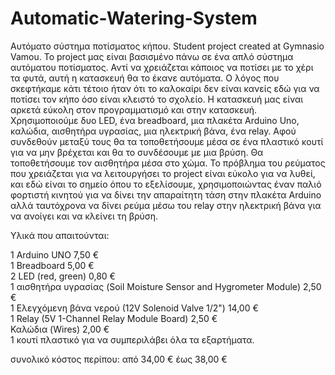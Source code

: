 # Automatic-Watering-System
Αυτόματο σύστημα ποτίσματος κήπου. Student project created at Gymnasio Vamou. 
Το project μας είναι βασισμένο πάνω σε ένα απλό σύστημα αυτόματου ποτίσματος. Αντί να χρειάζεται κάποιος να ποτίσει με το χέρι τα φυτά, αυτή η κατασκευή θα το έκανε αυτόματα. Ο λόγος που σκεφτήκαμε κάτι τέτοιο ήταν ότι το καλοκαίρι δεν είναι κανείς εδώ για να ποτίσει τον κήπο όσο είναι κλειστό το σχολείο. 
Η κατασκευή μας είναι αρκετά εύκολη στον προγραμματισμό και στην κατασκευή.
Χρησιμοποιούμε δυο LED, ένα breadboard, μια πλακέτα Arduino Uno, καλώδια, αισθητήρα υγρασίας, μια ηλεκτρική βάνα, ένα relay. Αφού συνδεθούν μεταξύ τους θα τα τοποθετήσουμε μέσα σε ένα πλαστικό κουτί για να μην βρέχεται και θα το συνδέσουμε με μια βρύση. Θα τοποθετήσουμε τον αισθητήρα μέσα στο χώμα. Το πρόβλημα του ρεύματος που χρειάζεται για να λειτουργήσει το project είναι εύκολο για να λυθεί, και εδώ είναι το σημείο όπου το εξελίσουμε, χρησιμοποιώντας έναν παλιό φορτιστή κινητού για να δίνει την απαραίτητη τάση στην πλακέτα Arduino αλλά ταυτόχρονα να δίνει ρεύμα μέσω του relay στην ηλεκτρική βάνα για να ανοίγει και να κλείνει τη βρύση.

Υλικά που απαιτούνται:

1 Arduino UNO   7,50 €  
1 Breadboard    5,00 €  
2 LED  (red, green)   0,80 €  
1 αισθητήρα υγρασίας (Soil Moisture Sensor and Hygrometer Module)   2,50 €  
1 Ελεγχόμενη βάνα νερού (12V Solenoid Valve 1/2")   14,00 €  
1 Relay (5V 1-Channel Relay Module Board)  2,50 €  
Καλώδια (Wires)  2,00 €  
1 κουτί πλαστικό για να συμπεριλάβει όλα τα εξαρτήματα.  

συνολικό κόστος περίπου: από 34,00 €  έως  38,00 €

